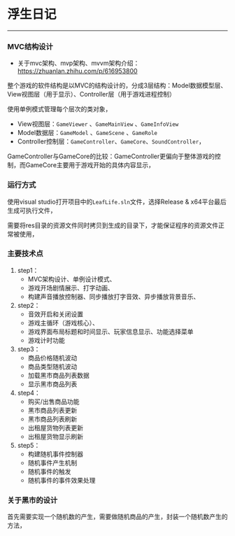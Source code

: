 # 浮生日记

---

### MVC结构设计

- 关于mvc架构、mvp架构、mvvm架构介绍：https://zhuanlan.zhihu.com/p/616953800

整个游戏的软件结构是以MVC的结构设计的，分成3层结构：Model数据模型层、View视图层（用于显示）、Controller层（用于游戏进程控制） 

使用单例模式管理每个层次的类对象，

- View视图层：`GameViewer` 、`GameMainView` 、`GameInfoView` 
- Model数据层：`GameModel` 、`GameScene` 、`GameRole`  
- Controller控制层：`GameController`、`GameCore`、`SoundController`，

GameController与GameCore的比较：GameController更偏向于整体游戏的控制，而GameCore主要用于游戏开始的具体内容显示，

### 运行方式

使用visual studio打开项目中的`LeafLife.sln`文件，选择Release & x64平台最后生成可执行文件，

需要将res目录的资源文件同时拷贝到生成的目录下，才能保证程序的资源文件正常被使用，

### 主要技术点

1. step1：
    - MVC架构设计、单例设计模式、
    - 游戏开场剧情展示、打字动画、
    - 构建声音播放控制器、同步播放打字音效、异步播放背景音乐、
2. step2：
    - 音效开启和关闭设置
    - 游戏主循环（游戏核心）、
    - 游戏界面布局标题和时间显示、玩家信息显示、功能选择菜单
    - 游戏计时功能
4. step3：
    - 商品价格随机波动
    - 商品类型随机波动
    - 加载黑市商品列表数据
    - 显示黑市商品列表
5. step4：
    - 购买/出售商品功能
    - 黑市商品列表更新
    - 黑市商品列表刷新
    - 出租屋货物列表更新
    - 出租屋货物显示刷新
6. step5：
    - 构建随机事件控制器
    - 随机事件产生机制
    - 随机事件的触发
    - 随机事件的事件效果处理

### 关于黑市的设计

首先需要实现一个随机数的产生，需要做随机商品的产生，封装一个随机数产生的方法，















